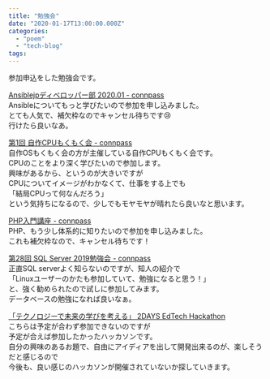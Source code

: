 ```yaml
---
title: "勉強会"
date: "2020-01-17T13:00:00.000Z"
categories: 
  - "poem"
  - "tech-blog"
tags: 
---
```


参加申込をした勉強会です。

[Ansiblejpディベロッパー部 2020.01 - connpass](https://ansible-users.connpass.com/event/162758/?utm_campaign=event_participate_to_follower&utm_source=notifications&utm_medium=twitter)  
Ansibleについてもっと学びたいので参加を申し込みました。  
とても人気で、補欠枠なのでキャンセル待ちです😢  
行けたら良いなあ。

[第1回 自作CPUもくもく会 - connpass](https://cpu-dev.connpass.com/event/163019/?utm_campaign=event_participate_to_follower&utm_source=notifications&utm_medium=twitter)  
自作OSもくもく会の方が主催している自作CPUもくもく会です。  
CPUのことをより深く学びたいので参加します。  
興味があるから、というのが大きいですが  
CPUについてイメージがわかなくて、仕事をする上でも  
「結局CPUって何なんだろう」  
という気持ちになるので、少しでもモヤモヤが晴れたら良いなと思います。

[PHP入門講座 - connpass](https://systempack.connpass.com/event/159391/?utm_campaign=event_participate_to_follower&utm_source=notifications&utm_medium=twitter)  
PHP、もう少し体系的に知りたいので参加を申し込みました。  
これも補欠枠なので、キャンセル待ちです！

[第28回 SQL Server 2019勉強会 - connpass](https://sqlserver.connpass.com/event/163206/?utm_campaign=event_participate_to_follower&utm_source=notifications&utm_medium=twitter)  
正直SQL serverよく知らないのですが、知人の紹介で  
「Linuxユーザーのかたも参加していて、勉強になると思う！」  
と、強く勧められたので試しに参加してみます。  
データベースの勉強になれば良いなぁ。

[「テクノロジーで未来の学びを考える」 2DAYS EdTech Hackathon](https://techplay.jp/event/764619?utm_source=twitter_ad&utm_medium=cpc&utm_campaign=twitter_ad_benessehackathon)  
こちらは予定が合わず参加できないのですが  
予定が合えば参加したかったハッカソンです。  
自分の興味のあるお題で、自由にアイディアを出して開発出来るのが、楽しそうだと感じるので  
今後も、良い感じのハッカソンが開催されていないか探していきます。

